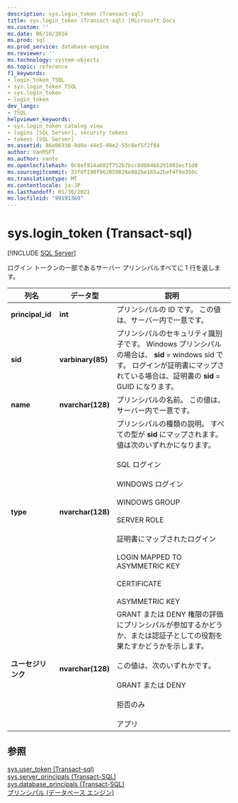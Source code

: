 ```yaml
---
description: sys.login_token (Transact-sql)
title: sys.login_token (Transact-sql) |Microsoft Docs
ms.custom: ''
ms.date: 06/10/2016
ms.prod: sql
ms.prod_service: database-engine
ms.reviewer: ''
ms.technology: system-objects
ms.topic: reference
f1_keywords:
- login_token_TSQL
- sys.login_token_TSQL
- sys.login_token
- login_token
dev_langs:
- TSQL
helpviewer_keywords:
- sys.login_token catalog view
- logins [SQL Server], security tokens
- tokens [SQL Server]
ms.assetid: 86e06938-9d0a-44e5-99e2-55c8ef5f2f84
author: VanMSFT
ms.author: vanto
ms.openlocfilehash: 0c8ef914a602f752b7bcc8d88466291082ecf1d0
ms.sourcegitcommit: 33f0f190f962059826e002be165a2bef4f9e350c
ms.translationtype: MT
ms.contentlocale: ja-JP
ms.lasthandoff: 01/30/2021
ms.locfileid: "99191369"
---
```

# <a name="syslogin_token-transact-sql"></a>sys.login_token (Transact-sql)
[!INCLUDE [SQL Server](../../includes/applies-to-version/sqlserver.md)]

  ログイン トークンの一部であるサーバー プリンシパルすべてに 1 行を返します。  
  
|列名|データ型|説明|  
|-----------------|---------------|-----------------|  
|**principal_id**|**int**|プリンシパルの ID です。 この値は、サーバー内で一意です。|  
|**sid**|**varbinary(85)**|プリンシパルのセキュリティ識別子です。 Windows プリンシパルの場合は、 **sid** = windows sid です。 ログインが証明書にマップされている場合は、証明書の **sid** = GUID になります。|  
|**name**|**nvarchar(128)**|プリンシパルの名前。 この値は、サーバー内で一意です。|  
|**type**|**nvarchar(128)**|プリンシパルの種類の説明。 すべての型が **sid** にマップされます。 値は次のいずれかになります。<br /><br /> SQL ログイン<br /><br /> WINDOWS ログイン<br /><br /> WINDOWS GROUP<br /><br /> SERVER ROLE<br /><br /> 証明書にマップされたログイン<br /><br /> LOGIN MAPPED TO ASYMMETRIC KEY<br /><br /> CERTIFICATE<br /><br /> ASYMMETRIC KEY|  
|**ユーセジリンク**|**nvarchar(128)**|GRANT または DENY 権限の評価にプリンシパルが参加するかどうか、または認証子としての役割を果たすかどうかを示します。<br /><br /> この値は、次のいずれかです。<br /><br /> GRANT または DENY<br /><br /> 拒否のみ<br /><br /> アプリ|  
  
## <a name="see-also"></a>参照  
 [sys.user_token &#40;Transact-sql&#41;](../../relational-databases/system-catalog-views/sys-user-token-transact-sql.md)   
 [sys.server_principals &#40;Transact-SQL&#41;](../../relational-databases/system-catalog-views/sys-server-principals-transact-sql.md)   
 [sys.database_principals &#40;Transact-SQL&#41;](../../relational-databases/system-catalog-views/sys-database-principals-transact-sql.md)   
 [プリンシパル &#40;データベース エンジン&#41;](../../relational-databases/security/authentication-access/principals-database-engine.md)  
  
  
